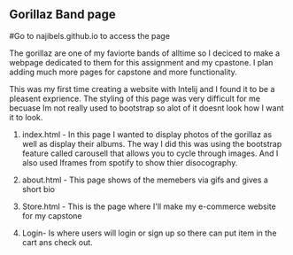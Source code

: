 ## Gorillaz Band page

#Go to najibels.github.io to access the page


The gorillaz are one of my faviorte bands of alltime so I deciced to make a webpage dedicated to them for this assignment and my cpastone. I plan adding much more pages for capstone and more functionality.

This was my first time creating a website with Intelij and I found it to be a pleasent exprience. The styling of this page was very difficult for me becuase Im not really used to bootstrap so alot of it doesnt look how I want it to look.


1. index.html -   In this page I wanted to display photos of the gorillaz as well as display their albums. The way I did this was using the bootstrap feature called carousell that allows you to cycle through images. And I also used Iframes from spotify to show thier disocography.

2. about.html - This page shows of the memebers via gifs and gives a short bio

3. Store.html - This is the page where I'll make my e-commerce website for my capstone

4. Login- Is where users will login or sign up so there can put item in the cart ans check out.
